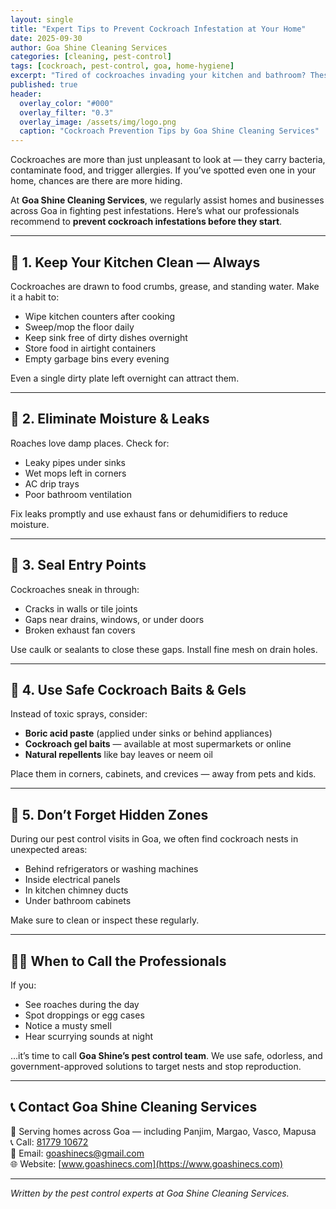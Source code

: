 ```yaml
---
layout: single
title: "Expert Tips to Prevent Cockroach Infestation at Your Home"
date: 2025-09-30
author: Goa Shine Cleaning Services
categories: [cleaning, pest-control]
tags: [cockroach, pest-control, goa, home-hygiene]
excerpt: "Tired of cockroaches invading your kitchen and bathroom? These proven prevention tips from Goa Shine’s experts can help keep them away for good."
published: true
header:
  overlay_color: "#000"
  overlay_filter: "0.3"
  overlay_image: /assets/img/logo.png
  caption: "Cockroach Prevention Tips by Goa Shine Cleaning Services"
---
```


Cockroaches are more than just unpleasant to look at — they carry bacteria, contaminate food, and trigger allergies. If you’ve spotted even one in your home, chances are there are more hiding.

At **Goa Shine Cleaning Services**, we regularly assist homes and businesses across Goa in fighting pest infestations. Here’s what our professionals recommend to **prevent cockroach infestations before they start**.

---

## 🧼 1. Keep Your Kitchen Clean — Always

Cockroaches are drawn to food crumbs, grease, and standing water. Make it a habit to:

- Wipe kitchen counters after cooking  
- Sweep/mop the floor daily  
- Keep sink free of dirty dishes overnight  
- Store food in airtight containers  
- Empty garbage bins every evening  

Even a single dirty plate left overnight can attract them.

---

## 🚿 2. Eliminate Moisture & Leaks

Roaches love damp places. Check for:

- Leaky pipes under sinks  
- Wet mops left in corners  
- AC drip trays  
- Poor bathroom ventilation  

Fix leaks promptly and use exhaust fans or dehumidifiers to reduce moisture.

---

## 🚫 3. Seal Entry Points

Cockroaches sneak in through:

- Cracks in walls or tile joints  
- Gaps near drains, windows, or under doors  
- Broken exhaust fan covers  

Use caulk or sealants to close these gaps. Install fine mesh on drain holes.

---

## 🧴 4. Use Safe Cockroach Baits & Gels

Instead of toxic sprays, consider:

- **Boric acid paste** (applied under sinks or behind appliances)  
- **Cockroach gel baits** — available at most supermarkets or online  
- **Natural repellents** like bay leaves or neem oil  

Place them in corners, cabinets, and crevices — away from pets and kids.

---

## 🧽 5. Don’t Forget Hidden Zones

During our pest control visits in Goa, we often find cockroach nests in unexpected areas:

- Behind refrigerators or washing machines  
- Inside electrical panels  
- In kitchen chimney ducts  
- Under bathroom cabinets  

Make sure to clean or inspect these regularly.

---

## 👷‍♂️ When to Call the Professionals

If you:

- See roaches during the day  
- Spot droppings or egg cases  
- Notice a musty smell  
- Hear scurrying sounds at night  

…it’s time to call **Goa Shine’s pest control team**. We use safe, odorless, and government-approved solutions to target nests and stop reproduction.

---

## 📞 Contact Goa Shine Cleaning Services

📍 Serving homes across Goa — including Panjim, Margao, Vasco, Mapusa  
📞 Call: [81779 10672](tel:+918177910672)  
📧 Email: [goashinecs@gmail.com](mailto:goashinecs@gmail.com)  
🌐 Website: [www.goashinecs.com](https://www.goashinecs.com)

---

*Written by the pest control experts at Goa Shine Cleaning Services.*
